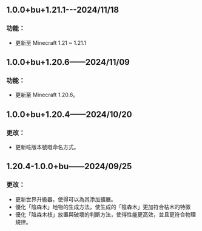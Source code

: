 ## 1.0.0+bu+1.21.1---2024/11/18

### 功能：

- 更新至 Minecraft 1.21 ~ 1.21.1

## 1.0.0+bu+1.20.6——2024/11/09

### 功能：

- 更新至 Minecraft 1.20.6。

## 1.0.0+bu+1.20.4——2024/10/20

### 更改：

- 更新咗版本號嘅命名方式。

## 1.20.4-1.0.0+bu——2024/09/25

### 更改：

- 更新世界升級器，使得可以為其添加擴展。
- 優化「陰森木」地物的生成方法，使生成的「陰森木」更加符合枯木的特徵
- 優化「陰森木枝」放置與破壞的判斷方法，使得性能更高效，並且更符合物理規律。